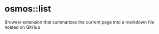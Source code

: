 # osmos::list

Browser extension that summarizes the current page into a markdown file hosted on GitHub
